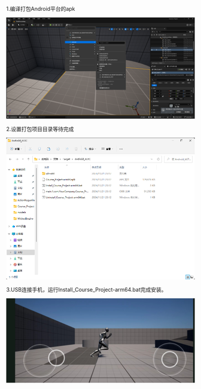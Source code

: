 1.编译打包Android平台的apk

![image](./images/Snipaste_2024-11-21_23-26-39.png)

2.设置打包项目目录等待完成

![image](./images/Snipaste_2024-11-21_23-29-34.png)

3.USB连接手机，运行Install_Course_Project-arm64.bat完成安装。

![image](./images/20241121233816.jpg)
